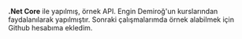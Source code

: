 <b>.Net Core</b> ile yapılmış, örnek API. Engin Demiroğ'un kurslarından faydalanılarak yapılmıştır. Sonraki çalışmalarımda örnek alabilmek için Github hesabıma ekledim. 
